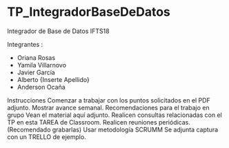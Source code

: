 # TP_IntegradorBaseDeDatos
Integrador de Base de Datos IFTS18

Integrantes :
  * Oriana Rosas
  * Yamila Villarnovo
  * Javier García 
  * Alberto {Inserte Apellido}
  * Anderson Ocaña
 
Instrucciones
   Comenzar a trabajar con los puntos solicitados en el PDF adjunto.
   Mostrar avance semanal.
   Recomendaciones para el trabajo en grupo
   Vean el material aquí adjunto.
   Realicen consultas relacionadas con el TP en esta TAREA de Classroom.
   Realicen reuniones periódicas. (Recomendado grabarlas)
   Usar metodología SCRUMM
   Se adjunta captura con un TRELLO de ejemplo.
